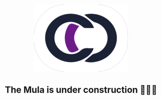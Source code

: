 
<div align="center">
  <img src="/public/images/logo.svg" width="300px" height="auto" />
<h1>The Mula is under construction 👷🏾🚧</h1>

</div>
